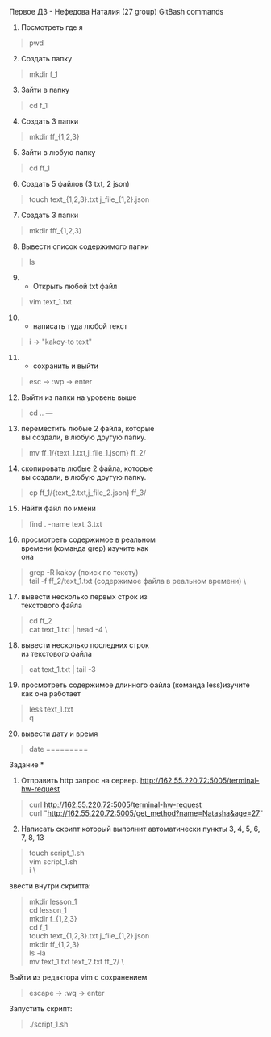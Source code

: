 Первое ДЗ - Нефедова Наталия (27 group)
GitBash commands

1) Посмотреть где я                       
> pwd

2) Создать папку                          
> mkdir f_1

3) Зайти в папку                        
> cd f_1

4) Создать 3 папки                       
> mkdir ff_{1,2,3}

5) Зайти в любую папку                  
> cd ff_1 

6) Создать 5 файлов (3 txt, 2 json)      

> touch text_{1,2,3}.txt j_file_{1,2}.json

7) Создать 3 папки                       
> mkdir fff_{1,2,3}

8. Вывести список содержимого папки      
> ls 

9) + Открыть любой txt файл              
> vim text_1.txt

10) + написать туда любой текст          
> i -> "kakoy-to text" 

11) + сохранить и выйти                 
> esc -> :wp -> enter      

12) Выйти из папки на уровень выше       
> cd ..
—
13) переместить любые 2 файла, которые    
    вы создали, в любую другую папку.     
> mv ff_1/{text_1.txt,j_file_1.jsom} ff_2/

14) скопировать любые 2 файла, которые   
    вы создали, в любую другую папку.      
>  cp ff_1/{text_2.txt,j_file_2.json} ff_3/

15) Найти файл по имени                  
> find . -name text_3.txt

16) просмотреть содержимое в реальном    
    времени (команда grep) изучите как   
    она
> grep -R kakoy   (поиск по тексту)\
> tail -f ff_2/text_1.txt (содержимое файла в реальном времени) \

17) вывести несколько первых строк из     
    текстового файла                    
> cd ff_2 \
> cat text_1.txt | head -4 \

18) вывести несколько последних строк    
    из текстового файла
> cat text_1.txt | tail -3

19) просмотреть содержимое длинного файла
   (команда less)изучите как она работает
> less text_1.txt \
> q

20) вывести дату и время                 
> date
=========

Задание *
1) Отправить http запрос на сервер.
http://162.55.220.72:5005/terminal-hw-request   
> curl http://162.55.220.72:5005/terminal-hw-request \
> curl "http://162.55.220.72:5005/get_method?name=Natasha&age=27"
2) Написать скрипт который выполнит
автоматически пункты 3, 4, 5, 6, 7, 8, 13      
> touch script_1.sh \
> vim script_1.sh \
> i \

ввести внутри скрипта:
> mkdir lesson_1 \
> cd lesson_1 \
> mkdir f_{1,2,3} \
> cd f_1 \
> touch text_{1,2,3}.txt j_file_{1,2}.json \
> mkdir ff_{1,2,3} \
> ls -la \
> mv text_1.txt text_2.txt ff_2/  \                                                     	

Выйти из редактора vim с сохранением
> escape -> :wq -> enter

Запустить скрипт:
> ./script_1.sh
